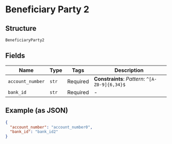 
# Beneficiary Party 2

## Structure

`BeneficiaryParty2`

## Fields

| Name | Type | Tags | Description |
|  --- | --- | --- | --- |
| `account_number` | `str` | Required | **Constraints**: *Pattern*: `^[A-Z0-9]{6,34}$` |
| `bank_id` | `str` | Required | - |

## Example (as JSON)

```json
{
  "account_number": "account_number0",
  "bank_id": "bank_id2"
}
```

